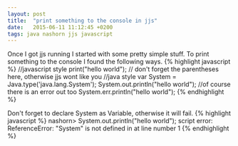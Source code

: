 ```yaml
---
layout: post
title:  "print something to the console in jjs"
date:   2015-06-11 11:12:45 +0200
tags: java nashorn jjs javascript
---
```

Once I got jjs running I started with some pretty simple stuff.
To print something to the console I found the following ways.
{% highlight javascript %}
//javascript style
print("hello world"); // don't forget the parentheses here, otherwise jjs wont like you
//java style
var System = Java.type('java.lang.System');
System.out.println("hello world");
//of course there is an error out too
System.err.println("hello world");
{% endhighlight %}

Don't forget to declare System as Variable, otherwise it will fail.
{% highlight javascript %}
nashorn> System.out.println("hello world");
script error: ReferenceError: "System" is not defined in <STDIN> at line number 1
{% endhighlight %}
